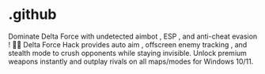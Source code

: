 # .github
Dominate Delta Force with undetected aimbot , ESP , and anti-cheat evasion ! 🎯✨ Delta Force Hack provides auto aim , offscreen enemy tracking , and stealth mode to crush opponents while staying invisible. Unlock premium weapons instantly and outplay rivals on all maps/modes for Windows 10/11.

